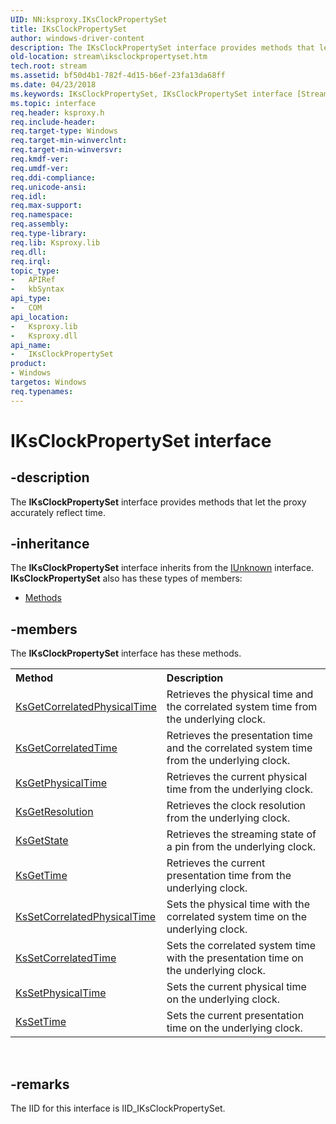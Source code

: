```yaml
---
UID: NN:ksproxy.IKsClockPropertySet
title: IKsClockPropertySet
author: windows-driver-content
description: The IKsClockPropertySet interface provides methods that let the proxy accurately reflect time.
old-location: stream\iksclockpropertyset.htm
tech.root: stream
ms.assetid: bf50d4b1-782f-4d15-b6ef-23fa13da68ff
ms.date: 04/23/2018
ms.keywords: IKsClockPropertySet, IKsClockPropertySet interface [Streaming Media Devices], IKsClockPropertySet interface [Streaming Media Devices],described, ksproxy/IKsClockPropertySet, ksproxy_0be3eb82-08b7-4afc-a4e5-3815f7499ad0.xml, stream.iksclockpropertyset
ms.topic: interface
req.header: ksproxy.h
req.include-header: 
req.target-type: Windows
req.target-min-winverclnt: 
req.target-min-winversvr: 
req.kmdf-ver: 
req.umdf-ver: 
req.ddi-compliance: 
req.unicode-ansi: 
req.idl: 
req.max-support: 
req.namespace: 
req.assembly: 
req.type-library: 
req.lib: Ksproxy.lib
req.dll: 
req.irql: 
topic_type:
-	APIRef
-	kbSyntax
api_type:
-	COM
api_location:
-	Ksproxy.lib
-	Ksproxy.dll
api_name:
-	IKsClockPropertySet
product:
- Windows
targetos: Windows
req.typenames: 
---
```


# IKsClockPropertySet interface


## -description


The <b>IKsClockPropertySet</b> interface provides methods that let the proxy accurately reflect time.


## -inheritance

The <b xmlns:loc="http://microsoft.com/wdcml/l10n">IKsClockPropertySet</b> interface inherits from the <a href="https://msdn.microsoft.com/33f1d79a-33fc-4ce5-a372-e08bda378332">IUnknown</a> interface. <b>IKsClockPropertySet</b> also has these types of members:
<ul>
<li><a href="https://docs.microsoft.com/">Methods</a></li>
</ul>

## -members

The <b>IKsClockPropertySet</b> interface has these methods.
<table class="members" id="memberListMethods">
<tr>
<th align="left" width="37%">Method</th>
<th align="left" width="63%">Description</th>
</tr>
<tr data="declared;">
<td align="left" width="37%">
<a href="https://msdn.microsoft.com/d9babef4-c41a-4458-8072-eb562ef4d997">KsGetCorrelatedPhysicalTime</a>
</td>
<td align="left" width="63%">
Retrieves the physical time and the correlated system time from the underlying clock.

</td>
</tr>
<tr data="declared;">
<td align="left" width="37%">
<a href="https://msdn.microsoft.com/b91f33b3-2706-4c94-9960-ceea023891af">KsGetCorrelatedTime</a>
</td>
<td align="left" width="63%">
Retrieves the presentation time and the correlated system time from the underlying clock.

</td>
</tr>
<tr data="declared;">
<td align="left" width="37%">
<a href="https://msdn.microsoft.com/25875f28-292f-40d9-8b29-ec9af49b0bc0">KsGetPhysicalTime</a>
</td>
<td align="left" width="63%">
Retrieves the current physical time from the underlying clock. 

</td>
</tr>
<tr data="declared;">
<td align="left" width="37%">
<a href="https://msdn.microsoft.com/507d41ae-31b9-4807-99af-9ec48eb2b5aa">KsGetResolution</a>
</td>
<td align="left" width="63%">
Retrieves the clock resolution from the underlying clock.

</td>
</tr>
<tr data="declared;">
<td align="left" width="37%">
<a href="https://msdn.microsoft.com/153e4f47-ae07-4f1e-9ab5-69ef6565ad5d">KsGetState</a>
</td>
<td align="left" width="63%">
Retrieves the streaming state of a pin from the underlying clock.

</td>
</tr>
<tr data="declared;">
<td align="left" width="37%">
<a href="https://msdn.microsoft.com/0d22baeb-d08f-4554-9af4-dae9480a471a">KsGetTime</a>
</td>
<td align="left" width="63%">
Retrieves the current presentation time from the underlying clock.

</td>
</tr>
<tr data="declared;">
<td align="left" width="37%">
<a href="https://msdn.microsoft.com/208fecc5-f01f-41f3-80d3-d811b3f4173a">KsSetCorrelatedPhysicalTime</a>
</td>
<td align="left" width="63%">
Sets the physical time with the correlated system time on the underlying clock.

</td>
</tr>
<tr data="declared;">
<td align="left" width="37%">
<a href="https://msdn.microsoft.com/58281b50-14b6-4e24-972a-ab3b1d88eb50">KsSetCorrelatedTime</a>
</td>
<td align="left" width="63%">
Sets the correlated system time with the presentation time on the underlying clock.

</td>
</tr>
<tr data="declared;">
<td align="left" width="37%">
<a href="https://msdn.microsoft.com/2f8eb011-1fe1-40f6-b833-50d3e853bffd">KsSetPhysicalTime</a>
</td>
<td align="left" width="63%">
Sets the current physical time on the underlying clock.

</td>
</tr>
<tr data="declared;">
<td align="left" width="37%">
<a href="https://msdn.microsoft.com/b1489593-9458-4e78-b59d-c8a780a3a3f1">KsSetTime</a>
</td>
<td align="left" width="63%">
Sets the current presentation time on the underlying clock.

</td>
</tr>
</table> 


## -remarks



The IID for this interface is IID_IKsClockPropertySet.



